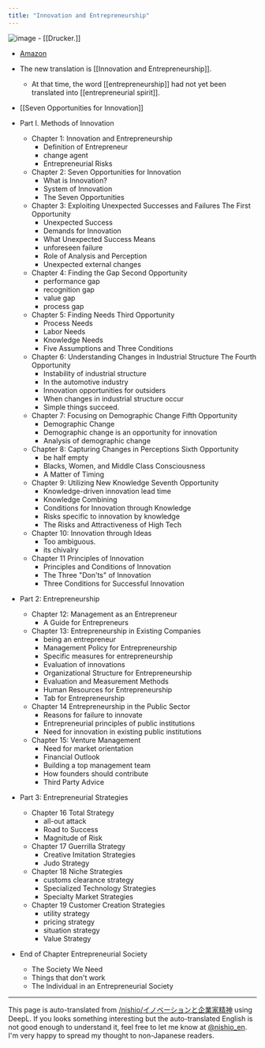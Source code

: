 ```yaml
---
title: "Innovation and Entrepreneurship"
---
```


![image](https://gyazo.com/3906d02b8c1ca3bf441228d77387dc06/thumb/1000)
    - [[Drucker.]]
- [Amazon](https://amzn.to/3v2k5sJ)
- The new translation is [[Innovation and Entrepreneurship]].
    - At that time, the word [[entrepreneurship]] had not yet been translated into [[entrepreneurial spirit]].

- [[Seven Opportunities for Innovation]]


- Part I. Methods of Innovation
    - Chapter 1: Innovation and Entrepreneurship
        - Definition of Entrepreneur
        - change agent
        - Entrepreneurial Risks
    - Chapter 2: Seven Opportunities for Innovation
        - What is Innovation?
        - System of Innovation
        - The Seven Opportunities
    - Chapter 3: Exploiting Unexpected Successes and Failures The First Opportunity
        - Unexpected Success
        - Demands for Innovation
        - What Unexpected Success Means
        - unforeseen failure
        - Role of Analysis and Perception
        - Unexpected external changes
    - Chapter 4: Finding the Gap Second Opportunity
        - performance gap
        - recognition gap
        - value gap
        - process gap
    - Chapter 5: Finding Needs Third Opportunity
        - Process Needs
        - Labor Needs
        - Knowledge Needs
        - Five Assumptions and Three Conditions
    - Chapter 6: Understanding Changes in Industrial Structure The Fourth Opportunity
        - Instability of industrial structure
        - In the automotive industry
        - Innovation opportunities for outsiders
        - When changes in industrial structure occur
        - Simple things succeed.
    - Chapter 7: Focusing on Demographic Change Fifth Opportunity
        - Demographic Change
        - Demographic change is an opportunity for innovation
        - Analysis of demographic change
    - Chapter 8: Capturing Changes in Perceptions Sixth Opportunity
        - be half empty
        - Blacks, Women, and Middle Class Consciousness
        - A Matter of Timing
    - Chapter 9: Utilizing New Knowledge Seventh Opportunity
        - Knowledge-driven innovation lead time
        - Knowledge Combining
        - Conditions for Innovation through Knowledge
        - Risks specific to innovation by knowledge
        - The Risks and Attractiveness of High Tech
    - Chapter 10: Innovation through Ideas
        - Too ambiguous.
        - its chivalry
    - Chapter 11 Principles of Innovation
        - Principles and Conditions of Innovation
        - The Three "Don'ts" of Innovation
        - Three Conditions for Successful Innovation
- Part 2: Entrepreneurship
    - Chapter 12: Management as an Entrepreneur
        - A Guide for Entrepreneurs
    - Chapter 13: Entrepreneurship in Existing Companies
        - being an entrepreneur
        - Management Policy for Entrepreneurship
        - Specific measures for entrepreneurship
        - Evaluation of innovations
        - Organizational Structure for Entrepreneurship
        - Evaluation and Measurement Methods
        - Human Resources for Entrepreneurship
        - Tab for Entrepreneurship
    - Chapter 14 Entrepreneurship in the Public Sector
        - Reasons for failure to innovate
        - Entrepreneurial principles of public institutions
        - Need for innovation in existing public institutions
    - Chapter 15: Venture Management
        - Need for market orientation
        - Financial Outlook
        - Building a top management team
        - How founders should contribute
        - Third Party Advice

- Part 3: Entrepreneurial Strategies
    - Chapter 16 Total Strategy
        - all-out attack
        - Road to Success
        - Magnitude of Risk
    - Chapter 17 Guerrilla Strategy
        - Creative Imitation Strategies
        - Judo Strategy
    - Chapter 18 Niche Strategies
        - customs clearance strategy
        - Specialized Technology Strategies
        - Specialty Market Strategies
    - Chapter 19 Customer Creation Strategies
        - utility strategy
        - pricing strategy
        - situation strategy
        - Value Strategy

- End of Chapter Entrepreneurial Society
    - The Society We Need
    - Things that don't work
    - The Individual in an Entrepreneurial Society
---
This page is auto-translated from [/nishio/イノベーションと企業家精神](https://scrapbox.io/nishio/イノベーションと企業家精神) using DeepL. If you looks something interesting but the auto-translated English is not good enough to understand it, feel free to let me know at [@nishio_en](https://twitter.com/nishio_en). I'm very happy to spread my thought to non-Japanese readers.